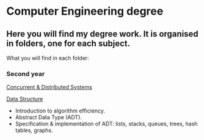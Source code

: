 # Computer Engineering degree
## Here you will find my degree work. It is organised in folders, one for each subject.

What you will find in each folder:

### Second year
[Concurrent & Distributed Systems](./computer-engineering/tree/main/concurrent-and-distributed-systems)

[Data Structure](./computer-engineering/tree/main/data-structure)
* Introduction to algorithm efficiency.
* Abstract Data Type (ADT).
* Specification & implementation of ADT: lists, stacks, queues, trees, hash tables, graphs.
